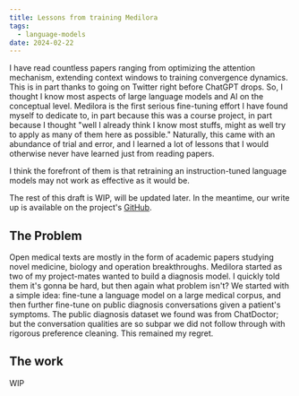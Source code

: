 ```yaml
---
title: Lessons from training Medilora
tags:
  - language-models
date: 2024-02-22
---
```


I have read countless papers ranging from optimizing the attention mechanism, extending context windows to training convergence dynamics. This is in part thanks to going on Twitter right before ChatGPT drops. So, I thought I know most aspects of large language models and AI on the conceptual level. Medilora is the first serious fine-tuning effort I have found myself to dedicate to, in part because this was a course project, in part because I thought "well I already think I know most stuffs, might as well try to apply as many of them here as possible." Naturally, this came with an abundance of trial and error, and I learned a lot of lessons that I would otherwise never have learned just from reading papers.

I think the forefront of them is that retraining an instruction-tuned language models may not work as effective as it would be.

The rest of this draft is WIP, will be updated later. In the meantime, our write up is available on the project's [GitHub](https://github.com/yxzwayne/Medilora/blob/09dbf914e47ef218ea7422161991867fd6c3fd99/report/Medilora_Final_Report.pdf).

## The Problem

Open medical texts are mostly in the form of academic papers studying novel medicine, biology and operation breakthroughs. Medilora started as two of my project-mates wanted to build a diagnosis model. I quickly told them it's gonna be hard, but then again what problem isn't? We started with a simple idea: fine-tune a language model on a large medical corpus, and then further fine-tune on public diagnosis conversations given a patient's symptoms. The public diagnosis dataset we found was from ChatDoctor; but the conversation qualities are so subpar we did not follow through with rigorous preference cleaning. This remained my regret.

## The work

WIP
